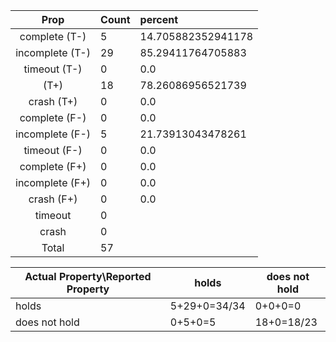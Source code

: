 
| Prop | Count | percent |
|:----:|:------|:--|
|complete   (T-)|5| 14.705882352941178 |
|incomplete (T-)|29|85.29411764705883 |
|timeout    (T-)|0|0.0 |
|           (T+)|18|78.26086956521739 |
|crash      (T+)|0|0.0 |
|complete   (F-)|0|0.0 |
|incomplete (F-)|5|21.73913043478261 |
|timeout    (F-)|0|0.0 |
|complete   (F+)|0|0.0 |
|incomplete (F+)|0|0.0 |
|crash      (F+)|0|0.0 |
|timeout        |0| |
|crash          |0| |
|Total          |57| |

| Actual Property\Reported Property | holds | does not hold |
|------------------------------------|-------|---------------|
| holds | 5+29+0=34/34 | 0+0+0=0 |
| does not hold | 0+5+0=5 | 18+0=18/23 |


